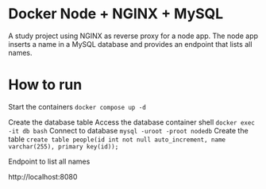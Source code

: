 # Docker Node + NGINX + MySQL

A study project using NGINX as reverse proxy for a node app.
The node app inserts a name in a MySQL database and provides an endpoint that lists all names.

# How to run
Start the containers ```docker compose up -d```

Create the database table
Access the database container shell ```docker exec -it db bash```
Connect to database ```mysql -uroot -proot nodedb```
Create the table ```create table people(id int not null auto_increment, name varchar(255), primary key(id));```

Endpoint to list all names

http://localhost:8080
